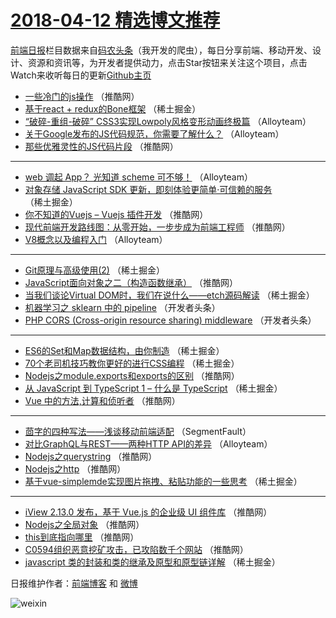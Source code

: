 # [2018-04-12 精选博文推荐](https://toutiao.qdkfweb.cn/date/2018/04/12)

[前端日报](https://qdkfweb.cn/c/news)栏目数据来自[码农头条](https://toutiao.qdkfweb.cn/)（我开发的爬虫），每日分享前端、移动开发、设计、资源和资讯等，为开发者提供动力，点击Star按钮来关注这个项目，点击Watch来收听每日的更新[Github主页](https://github.com/kujian/frontendDaily)
* [一些冷门的js操作](https://toutiao.qdkfweb.cn/70453.html) （推酷网）
* [基于react + redux的Bone框架](https://toutiao.qdkfweb.cn/70516.html) （稀土掘金）
* [“破碎-重组-破碎” CSS3实现Lowpoly风格变形动画终极篇](https://toutiao.qdkfweb.cn/70495.html) （Alloyteam）
* [关于Google发布的JS代码规范，你需要了解什么？](https://toutiao.qdkfweb.cn/70491.html) （Alloyteam）
* [那些优雅灵性的JS代码片段](https://toutiao.qdkfweb.cn/70454.html) （推酷网）

***
* [web 调起 App？ 光知道 scheme 可不够！](https://toutiao.qdkfweb.cn/70496.html) （Alloyteam）
* [对象存储 JavaScript SDK 更新，即刻体验更简单·可信赖的服务](https://toutiao.qdkfweb.cn/70514.html) （稀土掘金）
* [你不知道的Vuejs &#8211; Vuejs 插件开发](https://toutiao.qdkfweb.cn/70440.html) （推酷网）
* [现代前端开发路线图：从零开始，一步步成为前端工程师](https://toutiao.qdkfweb.cn/70441.html) （推酷网）
* [V8概念以及编程入门](https://toutiao.qdkfweb.cn/70492.html) （Alloyteam）

***
* [Git原理与高级使用(2)](https://toutiao.qdkfweb.cn/70515.html) （稀土掘金）
* [JavaScript面向对象之二（构造函数继承）](https://toutiao.qdkfweb.cn/70450.html) （推酷网）
* [当我们谈论Virtual DOM时，我们在说什么——etch源码解读](https://toutiao.qdkfweb.cn/70517.html) （稀土掘金）
* [机器学习之 sklearn 中的 pipeline](https://toutiao.qdkfweb.cn/70409.html) （开发者头条）
* [PHP CORS (Cross-origin resource sharing) middleware](https://toutiao.qdkfweb.cn/70410.html) （开发者头条）

***
* [ES6的Set和Map数据结构，由你制造](https://toutiao.qdkfweb.cn/70510.html) （稀土掘金）
* [70个老司机技巧教你更好的进行CSS编程](https://toutiao.qdkfweb.cn/70502.html) （稀土掘金）
* [Nodejs之module.exports和exports的区别](https://toutiao.qdkfweb.cn/70445.html) （推酷网）
* [从 JavaScript 到 TypeScript 1 &#8211; 什么是 TypeScript](https://toutiao.qdkfweb.cn/70512.html) （稀土掘金）
* [Vue 中的方法,计算和侦听者](https://toutiao.qdkfweb.cn/70446.html) （推酷网）

***
* [茴字的四种写法——浅谈移动前端适配](https://toutiao.qdkfweb.cn/70396.html) （SegmentFault）
* [对比GraphQL与REST——两种HTTP API的差异](https://toutiao.qdkfweb.cn/70494.html) （Alloyteam）
* [Nodejs之querystring](https://toutiao.qdkfweb.cn/70449.html) （推酷网）
* [Nodejs之http](https://toutiao.qdkfweb.cn/70451.html) （推酷网）
* [基于vue-simplemde实现图片拖拽、粘贴功能的一些思考](https://toutiao.qdkfweb.cn/70508.html) （稀土掘金）

***
* [iView 2.13.0 发布，基于 Vue.js 的企业级 UI 组件库](https://toutiao.qdkfweb.cn/70442.html) （推酷网）
* [Nodejs之全局对象](https://toutiao.qdkfweb.cn/70444.html) （推酷网）
* [this到底指向哪里](https://toutiao.qdkfweb.cn/70455.html) （推酷网）
* [C0594组织恶意挖矿攻击，已攻陷数千个网站](https://toutiao.qdkfweb.cn/70456.html) （推酷网）
* [javascript 类的封装和类的继承及原型和原型链详解](https://toutiao.qdkfweb.cn/70513.html) （稀土掘金）

日报维护作者：[前端博客](https://qdkfweb.cn/) 和 [微博](https://qdkfweb.cn/go/weibo)

![weixin](https://user-images.githubusercontent.com/3055447/38468989-651132ac-3b80-11e8-8e6b-15122322a9d7.png)